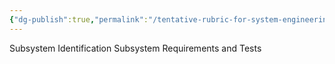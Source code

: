 ```yaml
---
{"dg-publish":true,"permalink":"/tentative-rubric-for-system-engineering/"}
---
```



Subsystem Identification
Subsystem Requirements and Tests
